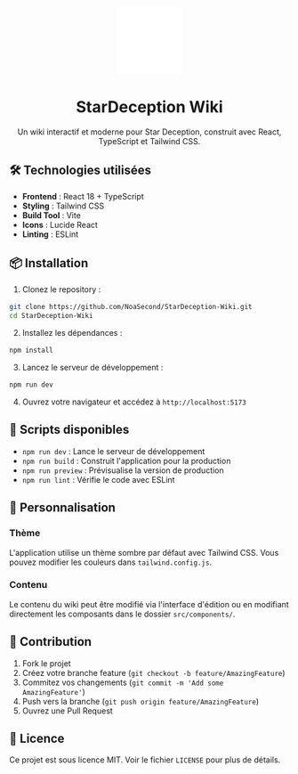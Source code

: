 <div align="center">
  <img src="public/Star Deception Logo.svg" alt="Star Deception Logo" width="120" height="120">
  
  # StarDeception Wiki
  
  Un wiki interactif et moderne pour Star Deception, construit avec React, TypeScript et Tailwind CSS.
</div>

## 🛠️ Technologies utilisées

- **Frontend** : React 18 + TypeScript
- **Styling** : Tailwind CSS
- **Build Tool** : Vite
- **Icons** : Lucide React
- **Linting** : ESLint

## 📦 Installation

1. Clonez le repository :
```bash
git clone https://github.com/NoaSecond/StarDeception-Wiki.git
cd StarDeception-Wiki
```

2. Installez les dépendances :
```bash
npm install
```

3. Lancez le serveur de développement :
```bash
npm run dev
```

4. Ouvrez votre navigateur et accédez à `http://localhost:5173`

## 🔧 Scripts disponibles

- `npm run dev` : Lance le serveur de développement
- `npm run build` : Construit l'application pour la production
- `npm run preview` : Prévisualise la version de production
- `npm run lint` : Vérifie le code avec ESLint

## 🎨 Personnalisation

### Thème
L'application utilise un thème sombre par défaut avec Tailwind CSS. Vous pouvez modifier les couleurs dans `tailwind.config.js`.

### Contenu
Le contenu du wiki peut être modifié via l'interface d'édition ou en modifiant directement les composants dans le dossier `src/components/`.

## 🤝 Contribution

1. Fork le projet
2. Créez votre branche feature (`git checkout -b feature/AmazingFeature`)
3. Commitez vos changements (`git commit -m 'Add some AmazingFeature'`)
4. Push vers la branche (`git push origin feature/AmazingFeature`)
5. Ouvrez une Pull Request

## 📝 Licence

Ce projet est sous licence MIT. Voir le fichier `LICENSE` pour plus de détails.